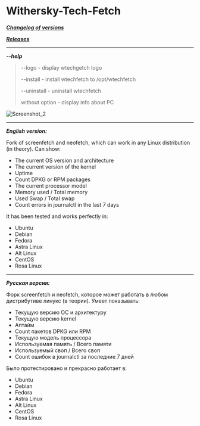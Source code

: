 # Withersky-Tech-Fetch
[***Changelog of versions***](https://github.com/withersky/Withersky-Tech-Fetch/commits/main)

[***Releases***](https://github.com/withersky/Withersky-Tech-Fetch/releases)
***
***--help***

> --logo - display wtechgetch logo
> 
> --install - install wtechfetch to /opt/wtechfetch
> 
> --uninstall - uninstall wtechfetch
> 
> without option - display info about PC

![Screenshot_2](https://github.com/withersky/Withersky-Tech-Fetch/assets/55928929/0ec6b18b-74c3-4fa3-9640-1a8c6211bf02)
***
***English version:***

Fork of screenfetch and neofetch, which can work in any Linux distribution (in theory).
Can show:
- The current OS version and architecture
- The current version of the kernel
- Uptime
- Count DPKG or RPM packages
- The current processor model
- Memory used / Total memory
- Used Swap / Total swap
- Count errors in journalctl in the last 7 days

It has been tested and works perfectly in:
- Ubuntu
- Debian
- Fedora
- Astra Linux
- Alt Linux
- CentOS
- Rosa Linux
***
***Русская версия:***

Форк screenfetch и neofetch, которое может работать в любом дистрибутиве линукс (в теории). 
Умеет показывать:
- Текущую версию ОС и архитектуру
- Текущую версию kernel
- Аптайм
- Count пакетов DPKG или RPM
- Текущую модель процессора
- Используемая память / Всего памяти
- Используемый своп / Всего своп
- Count ошибок в journalctl за последние 7 дней

Было протестировано и прекрасно работает в:
- Ubuntu
- Debian
- Fedora
- Astra Linux
- Alt Linux
- CentOS
- Rosa Linux
